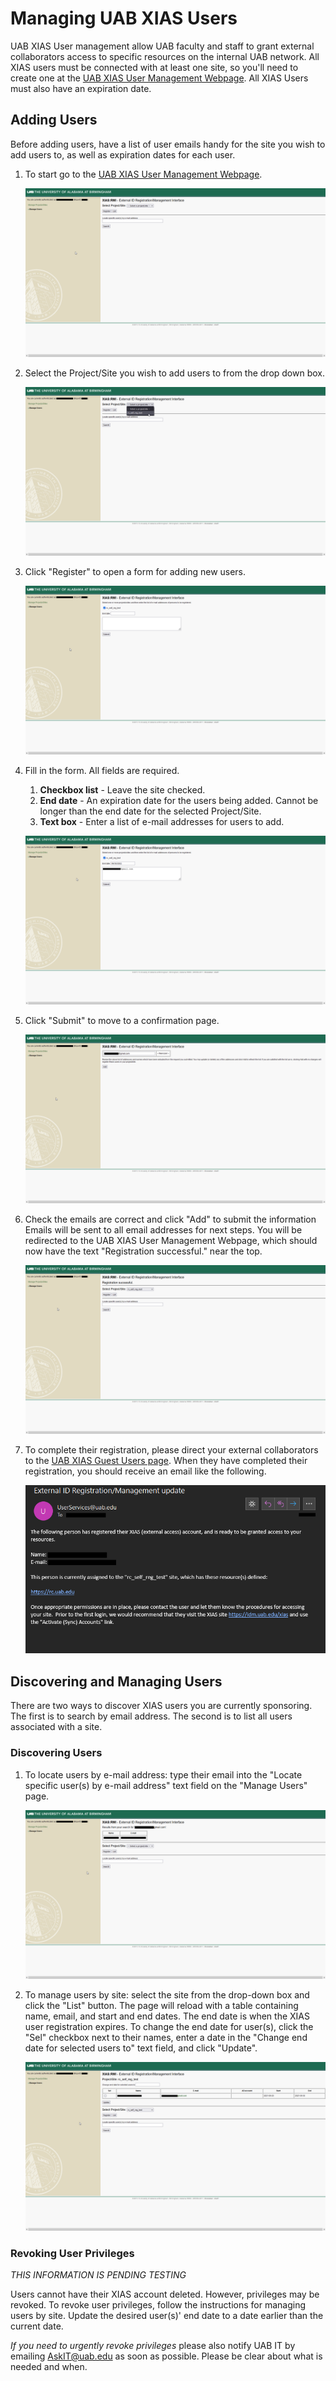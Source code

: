 # Managing UAB XIAS Users

UAB XIAS User management allow UAB faculty and staff to grant external collaborators access to specific resources on the internal UAB network. All XIAS users must be connected with at least one site, so you'll need to create one at the [UAB XIAS User Management Webpage](https://idm.uab.edu/cgi-cas/xrmi/sites). All XIAS Users must also have an expiration date.

## Adding Users

Before adding users, have a list of user emails handy for the site you
wish to add users to, as well as expiration dates for each user.

1. To start go to the [UAB XIAS User Management Webpage](https://idm.uab.edu/cgi-cas/xrmi/sites).

    ![](./images/xias_users_add_000.png)

2. Select the Project/Site you wish to add users to from the drop down box.

    ![](./images/xias_users_add_001.png)

3. Click "Register" to open a form for adding new users.

    ![](./images/xias_users_add_002.png)

4. Fill in the form. All fields are required.

    1. **Checkbox list** - Leave the site checked.
    2. **End date** - An expiration date for the users being added. Cannot be longer than the end date for the selected Project/Site.
    3. **Text box** - Enter a list of e-mail addresses for users to add.

    ![](./images/xias_users_add_003.png)

5. Click "Submit" to move to a confirmation page.

    ![](./images/xias_users_add_004.png)

6. Check the emails are correct and click "Add" to submit the information Emails will be sent to all email addresses for next steps. You will be redirected to the UAB XIAS User Management Webpage, which should now have the text "Registration successful." near the top.

    ![](./images/xias_users_add_005.png)

7. To complete their registration, please direct your external collaborators to the [UAB XIAS Guest Users page](https://idm.uab.edu/xias/top). When they have completed their registration, you should receive an email like the following.

    ![](./images/xias_users_add_006.png)

## Discovering and Managing Users

There are two ways to discover XIAS users you are currently sponsoring.
The first is to search by email address. The second is to list all users
associated with a site.

### Discovering Users

1. To locate users by e-mail address: type their email into the "Locate specific user(s) by e-mail address" text field on the "Manage Users" page.

    ![](./images/xias_users_list_000.png)

2. To manage users by site: select the site from the drop-down box and click the "List" button. The page will reload with a table containing name, email, and start and end dates. The end date is when the XIAS user registration expires. To change the end date for user(s), click the "Sel" checkbox next to their names, enter a date in the "Change end date for selected users to" text field, and click "Update".

    ![](./images/xias_users_list_001.png)

### Revoking User Privileges

*THIS INFORMATION IS PENDING TESTING*

Users cannot have their XIAS account deleted. However, privileges may be revoked. To revoke user privileges, follow the instructions for managing
users by site. Update the desired user(s)' end date to a date earlier
than the current date.

*If you need to urgently revoke privileges* please also notify UAB IT by
emailing <AskIT@uab.edu> as soon as possible. Please be clear about what
is needed and when.
